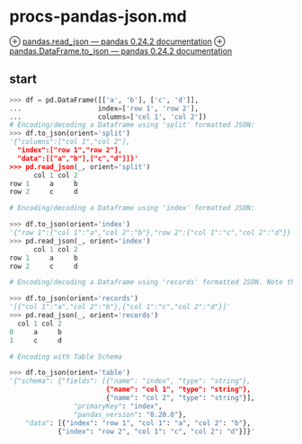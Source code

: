 # procs-pandas-json.md
⊕ [pandas.read_json — pandas 0.24.2 documentation](https://pandas.pydata.org/pandas-docs/stable/reference/api/pandas.read_json.html)
⊕ [pandas.DataFrame.to_json — pandas 0.24.2 documentation](https://pandas.pydata.org/pandas-docs/stable/reference/api/pandas.DataFrame.to_json.html)

## start
```python
>>> df = pd.DataFrame([['a', 'b'], ['c', 'd']],
...                   index=['row 1', 'row 2'],
...                   columns=['col 1', 'col 2'])
# Encoding/decoding a Dataframe using 'split' formatted JSON:
>>> df.to_json(orient='split')
'{"columns":["col 1","col 2"],
  "index":["row 1","row 2"],
  "data":[["a","b"],["c","d"]]}'
>>> pd.read_json(_, orient='split')
      col 1 col 2
row 1     a     b
row 2     c     d

# Encoding/decoding a Dataframe using 'index' formatted JSON:

>>> df.to_json(orient='index')
'{"row 1":{"col 1":"a","col 2":"b"},"row 2":{"col 1":"c","col 2":"d"}}'
>>> pd.read_json(_, orient='index')
      col 1 col 2
row 1     a     b
row 2     c     d

# Encoding/decoding a Dataframe using 'records' formatted JSON. Note that index labels are not preserved with this encoding.

>>> df.to_json(orient='records')
'[{"col 1":"a","col 2":"b"},{"col 1":"c","col 2":"d"}]'
>>> pd.read_json(_, orient='records')
  col 1 col 2
0     a     b
1     c     d

# Encoding with Table Schema

>>> df.to_json(orient='table')
'{"schema": {"fields": [{"name": "index", "type": "string"},
                        {"name": "col 1", "type": "string"},
                        {"name": "col 2", "type": "string"}],
                "primaryKey": "index",
                "pandas_version": "0.20.0"},
    "data": [{"index": "row 1", "col 1": "a", "col 2": "b"},
            {"index": "row 2", "col 1": "c", "col 2": "d"}]}'
```




